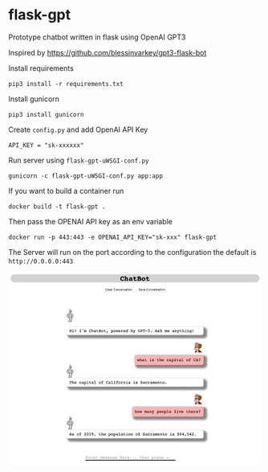 # flask-gpt
Prototype chatbot written in flask using OpenAI GPT3

Inspired by https://github.com/blessinvarkey/gpt3-flask-bot

Install requirements
```commandline
pip3 install -r requirements.txt 
```

Install gunicorn

```commandline
pip3 install gunicorn
```

Create `config.py` and add OpenAI API Key

```commandline
API_KEY = "sk-xxxxxx"
```

Run server using `flask-gpt-uWSGI-conf.py`

```commandline
gunicorn -c flask-gpt-uWSGI-conf.py app:app
```

If you want to build a container run 

```commandline
docker build -t flask-gpt . 
```

Then pass the OPENAI API key as an env variable

```commandline
docker run -p 443:443 -e OPENAI_API_KEY="sk-xxx" flask-gpt
```

The Server will run on the port according to the configuration the default is `http://0.0.0.0:443`

![screenshot](static/img.png)

